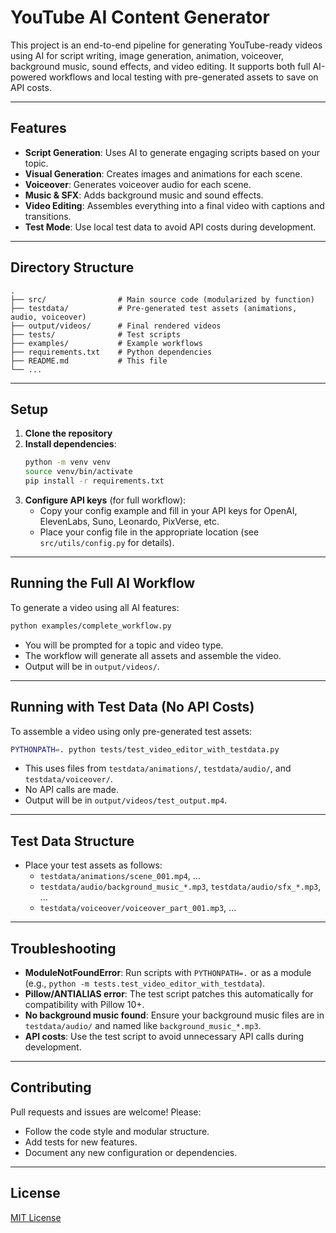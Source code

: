 # YouTube AI Content Generator

This project is an end-to-end pipeline for generating YouTube-ready videos using AI for script writing, image generation, animation, voiceover, background music, sound effects, and video editing. It supports both full AI-powered workflows and local testing with pre-generated assets to save on API costs.

---

## Features
- **Script Generation**: Uses AI to generate engaging scripts based on your topic.
- **Visual Generation**: Creates images and animations for each scene.
- **Voiceover**: Generates voiceover audio for each scene.
- **Music & SFX**: Adds background music and sound effects.
- **Video Editing**: Assembles everything into a final video with captions and transitions.
- **Test Mode**: Use local test data to avoid API costs during development.

---

## Directory Structure
```
.
├── src/                # Main source code (modularized by function)
├── testdata/           # Pre-generated test assets (animations, audio, voiceover)
├── output/videos/      # Final rendered videos
├── tests/              # Test scripts
├── examples/           # Example workflows
├── requirements.txt    # Python dependencies
├── README.md           # This file
└── ...
```

---

## Setup
1. **Clone the repository**
2. **Install dependencies**:
   ```bash
   python -m venv venv
   source venv/bin/activate
   pip install -r requirements.txt
   ```
3. **Configure API keys** (for full workflow):
   - Copy your config example and fill in your API keys for OpenAI, ElevenLabs, Suno, Leonardo, PixVerse, etc.
   - Place your config file in the appropriate location (see `src/utils/config.py` for details).

---

## Running the Full AI Workflow
To generate a video using all AI features:
```bash
python examples/complete_workflow.py
```
- You will be prompted for a topic and video type.
- The workflow will generate all assets and assemble the video.
- Output will be in `output/videos/`.

---

## Running with Test Data (No API Costs)
To assemble a video using only pre-generated test assets:
```bash
PYTHONPATH=. python tests/test_video_editor_with_testdata.py
```
- This uses files from `testdata/animations/`, `testdata/audio/`, and `testdata/voiceover/`.
- No API calls are made.
- Output will be in `output/videos/test_output.mp4`.

---

## Test Data Structure
- Place your test assets as follows:
  - `testdata/animations/scene_001.mp4`, ...
  - `testdata/audio/background_music_*.mp3`, `testdata/audio/sfx_*.mp3`, ...
  - `testdata/voiceover/voiceover_part_001.mp3`, ...

---

## Troubleshooting
- **ModuleNotFoundError**: Run scripts with `PYTHONPATH=.` or as a module (e.g., `python -m tests.test_video_editor_with_testdata`).
- **Pillow/ANTIALIAS error**: The test script patches this automatically for compatibility with Pillow 10+.
- **No background music found**: Ensure your background music files are in `testdata/audio/` and named like `background_music_*.mp3`.
- **API costs**: Use the test script to avoid unnecessary API calls during development.

---

## Contributing
Pull requests and issues are welcome! Please:
- Follow the code style and modular structure.
- Add tests for new features.
- Document any new configuration or dependencies.

---

## License
[MIT License](LICENSE) 